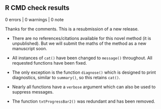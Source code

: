 ## R CMD check results

0 errors | 0 warnings | 0 note

Thanks for the comments. This is a resubmission of a new release.

* There are no references/citations available for this novel method (it is 
unpublished). But we will submit the maths of the method as a new manuscript
soon.

* All instances of `cat()` have been changed to `message()` throughout. All 
requested functions have been fixed.

* The only exception is the function `diagnose()` which is designed to print 
diagnostics, similar to `summary()`, so this retains `cat()`.

* Nearly all functions have a `verbose` argument which can also be used to 
suppress messages.

* The function `txtProgressBar2()` was redundant and has been removed.
